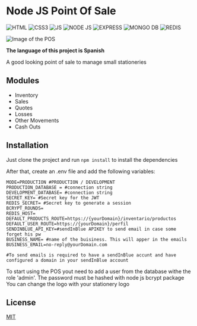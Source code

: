 # Node JS Point Of Sale


![HTML](https://img.shields.io/badge/HTML5-E34F26?style=for-the-badge&logo=html5&logoColor=white)
![CSS3](https://img.shields.io/badge/CSS3-1572B6?style=for-the-badge&logo=css3&logoColor=white)
![JS](https://img.shields.io/badge/JavaScript-323330?style=for-the-badge&logo=javascript&logoColor=F7DF1E)
![NODE JS](https://img.shields.io/badge/Node.js-43853D?style=for-the-badge&logo=node.js&logoColor=white)
![EXPRESS](https://img.shields.io/badge/Express.js-404D59?style=for-the-badge&logo=express&logoColor=white)
![MONGO DB](https://img.shields.io/badge/MongoDB-4EA94B?style=for-the-badge&logo=mongodb&logoColor=white)
![REDIS](https://img.shields.io/badge/Node.js-CD2640?style=for-the-badge&logo=redis&logoColor=white)


![Image of the POS](https://www.carlospadron.dev/images/ricard2.png)

**The language of this project is Spanish**

A good looking point of sale to manage small stationeries

## Modules
* Inventory
* Sales
* Quotes
* Losses
* Other Movements
* Cash Outs


## Installation

Just clone the project and run `npm install` to install the dependencies

After that, create an .env file and add the following variables: 
```
MODE=PRODUCTION #PRODUCTION / DEVELOPMENT
PRODUCTION_DATABASE = #connection string
DEVELOPMENT_DATABASE= #connection string
SECRET_KEY= #Secret key for the JWT
REDIS_SECRET= #Secret key to generate a session
BCRYPT_ROUNDS=
REDIS_HOST=
DEFAULT_PRODUCTS_ROUTE=https://{yourDomain}/inventario/productos
DEFAULT_USER_ROUTE=https://{yourDomain}/perfil
SENDINBLUE_API_KEY=#sendInBlue APIKEY to send email in case some forget his pw
BUSINESS_NAME= #name of the buisiness. This will apper in the emails
BUSINESS_EMAIL=no-reply@yourDomain.com

#To send emails is required to have a sendInBlue accunt and have configured a domain in your sendInBlue account
```
To start using the POS yout need to add a user from the database withe the role 'admin'. The password must be hashed with node js bcrypt package
 You can change the logo with your stationery logo


## License
[MIT](https://choosealicense.com/licenses/mit/)
